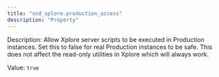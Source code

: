 ```yaml
---
title: "snd_xplore.production_access"
description: "Property"
---
```


Description: Allow Xplore server scripts to be executed in Production instances. Set this to false for real Production instances to be safe. This does not affect the read-only utilities in Xplore which will always work.

Value: `true`